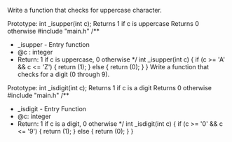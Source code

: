 Write a function that checks for uppercase character.

Prototype: int _isupper(int c);
Returns 1 if c is uppercase
Returns 0 otherwise
#include "main.h"
/**
 * _isupper - Entry function
 * @c : integer
 * Return: 1 if c is uppercase, 0 otherwise
*/
int _isupper(int c)
{
	if (c >= 'A' && c <= 'Z')
	{
		return (1);
	}
	else
	{
		return (0);
	}
}
Write a function that checks for a digit (0 through 9).

Prototype: int _isdigit(int c);
Returns 1 if c is a digit
Returns 0 otherwise
#include "main.h"
/**
 * _isdigit - Entry Function
 * @c: integer
 * Return: 1 if c is a digit, 0 otherwise
 */
int _isdigit(int c)
{
	if (c >= '0' && c <= '9')
	{
		return (1);
	}
	else
	{
		return (0);
	}
}
